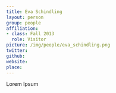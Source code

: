 ```yaml
---
title: Eva Schindling
layout: person
group: people
affiliation:
- class: Fall 2013
  role: Visitor
picture: /img/people/eva_schindling.png
twitter:
github:
website:
place:
---
```

Lorem Ipsum